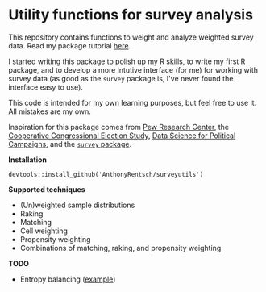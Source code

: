 # Utility functions for survey analysis

This repository contains functions to weight and analyze weighted survey data. Read my package tutorial [here](https://nbviewer.jupyter.org/gist/AnthonyRentsch/2f5905daa59feb02abac09ede4ca05d1).

I started writing this package to polish up my R skills, to write my first R package, and to develop a more intutive interface (for me) for working with survey data (as good as the `survey` package is, I've never found the interface easy to use). 

This code is intended for my own learning purposes, but feel free to use it. All mistakes are my own.

Inspiration for this package comes from [Pew Research Center](https://www.pewresearch.org/methods/2018/01/26/how-different-weighting-methods-work/), the [Cooperative Congressional Election Study](https://cces.gov.harvard.edu/), [Data Science for Political Campaigns](https://github.com/therriault/dsforcampaigns_fall2019_public), and the [`survey` package](https://cran.r-project.org/web/packages/survey/survey.pdf).

**Installation**

```
devtools::install_github('AnthonyRentsch/surveyutils')
```

**Supported techniques**
- (Un)weighted sample distributions
- Raking
- Matching
- Cell weighting
- Propensity weighting
- Combinations of matching, raking, and propensity weighting

**TODO** 
- Entropy balancing ([example](https://github.com/cran/ebal/tree/master/R))
